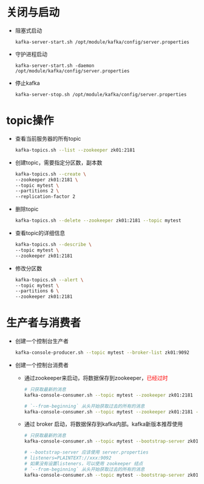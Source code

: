 # 关闭与启动

- 阻塞式启动
    
    ```
    kafka-server-start.sh /opt/module/kafka/config/server.properties 
    ```

- 守护进程启动
    ```
    kafka-server-start.sh -daemon /opt/module/kafka/config/server.properties 
    ```

- 停止kafka
    ```
    kafka-server-stop.sh /opt/module/kafka/config/server.properties 
    ```

# topic操作

- 查看当前服务器的所有topic

    ```sh
    kafka-topics.sh --list --zookeeper zk01:2181
    ```

- 创建topic，需要指定分区数，副本数

    ```sh
    kafka-topics.sh --create \
    --zookeeper zk01:2181 \
    --topic mytest \
    --partitions 2 \
    --replication-factor 2
    ```

- 删除topic

    ```sh
    kafka-topics.sh --delete --zookeeper zk01:2181 --topic mytest
    ```

- 查看topic的详细信息

    ```sh
    kafka-topics.sh --describe \
    --topic mytest \
    --zookeeper zk01:2181
    ```

- 修改分区数

    ```sh
    kafka-topics.sh --alert \
    --topic mytest \
    --partitions 6 \
    --zookeeper zk01:2181
    ```

# 生产者与消费者

- 创建一个控制台生产者

    ```sh
    kafka-console-producer.sh --topic mytest --broker-list zk01:9092
    ```

- 创建一个控制台消费者

    - 通过zookeeper来启动，将数据保存到zookeeper，<span style='color:red'>已经过时</span>

        ```sh
        # 只获取最新的消息
        kafka-console-consumer.sh --topic mytest --zookeeper zk01:2181
        
        # `--from-beginning` 从头开始获取过去的所有的消息
        kafka-console-consumer.sh --topic mytest --zookeeper zk01:2181 --from-beginning
        ```

    - 通过 broker 启动，将数据保存到kafka内部。kafka新版本推荐使用

        ```sh
        # 只获取最新的消息
        kafka-console-consumer.sh --topic mytest --bootstrap-server zk01:9092
        
        # --bootstrap-server 应该使用 server.properties
        # listeners=PLAINTEXT://xxx:9092
        # 如果没有设置listeners，可以使用 zookeeper 结点
        # `--from-beginning` 从头开始获取过去的所有的消息
        kafka-console-consumer.sh --topic mytest --bootstrap-server zk01:9092 --from-beginning
        ```

        
